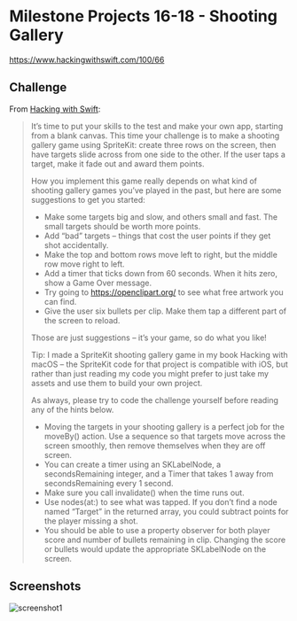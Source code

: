 # Milestone Projects 16-18 - Shooting Gallery

https://www.hackingwithswift.com/100/66

## Challenge

From [Hacking with Swift](https://www.hackingwithswift.com/guide/7/3/challenge):
>It’s time to put your skills to the test and make your own app, starting from a blank canvas. This time your challenge is to make a shooting gallery game using SpriteKit: create three rows on the screen, then have targets slide across from one side to the other. If the user taps a target, make it fade out and award them points.
>
>How you implement this game really depends on what kind of shooting gallery games you’ve played in the past, but here are some suggestions to get you started:
>
>- Make some targets big and slow, and others small and fast. The small targets should be worth more points.
>- Add “bad” targets – things that cost the user points if they get shot accidentally.
>- Make the top and bottom rows move left to right, but the middle row move right to left.
>- Add a timer that ticks down from 60 seconds. When it hits zero, show a Game Over message.
>- Try going to https://openclipart.org/ to see what free artwork you can find.
>- Give the user six bullets per clip. Make them tap a different part of the screen to reload.
>
>Those are just suggestions – it’s your game, so do what you like!
>
>Tip: I made a SpriteKit shooting gallery game in my book Hacking with macOS – the SpriteKit code for that project is compatible with iOS, but rather than just reading my code you might prefer to just take my assets and use them to build your own project.
>
>As always, please try to code the challenge yourself before reading any of the hints below.
>
>- Moving the targets in your shooting gallery is a perfect job for the moveBy() action. Use a sequence so that targets move across the screen smoothly, then remove themselves when they are off screen.
>- You can create a timer using an SKLabelNode, a secondsRemaining integer, and a Timer that takes 1 away from secondsRemaining every 1 second.
>- Make sure you call invalidate() when the time runs out.
>- Use nodes(at:) to see what was tapped. If you don’t find a node named “Target” in the returned array, you could subtract points for the player missing a shot.
>- You should be able to use a property observer for both player score and number of bullets remaining in clip. Changing the score or bullets would update the appropriate SKLabelNode on the screen.

## Screenshots

![screenshot1](screenshots/screen01.png)
